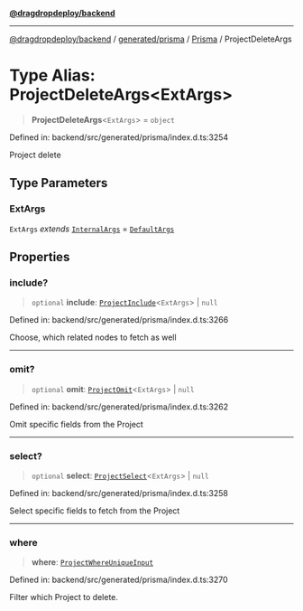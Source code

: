 [**@dragdropdeploy/backend**](../../../../../README.md)

***

[@dragdropdeploy/backend](../../../../../README.md) / [generated/prisma](../../../README.md) / [Prisma](../README.md) / ProjectDeleteArgs

# Type Alias: ProjectDeleteArgs\<ExtArgs\>

> **ProjectDeleteArgs**\<`ExtArgs`\> = `object`

Defined in: backend/src/generated/prisma/index.d.ts:3254

Project delete

## Type Parameters

### ExtArgs

`ExtArgs` *extends* [`InternalArgs`](../../../runtime/library/type-aliases/InternalArgs.md) = [`DefaultArgs`](../../../runtime/library/type-aliases/DefaultArgs.md)

## Properties

### include?

> `optional` **include**: [`ProjectInclude`](ProjectInclude.md)\<`ExtArgs`\> \| `null`

Defined in: backend/src/generated/prisma/index.d.ts:3266

Choose, which related nodes to fetch as well

***

### omit?

> `optional` **omit**: [`ProjectOmit`](ProjectOmit.md)\<`ExtArgs`\> \| `null`

Defined in: backend/src/generated/prisma/index.d.ts:3262

Omit specific fields from the Project

***

### select?

> `optional` **select**: [`ProjectSelect`](ProjectSelect.md)\<`ExtArgs`\> \| `null`

Defined in: backend/src/generated/prisma/index.d.ts:3258

Select specific fields to fetch from the Project

***

### where

> **where**: [`ProjectWhereUniqueInput`](ProjectWhereUniqueInput.md)

Defined in: backend/src/generated/prisma/index.d.ts:3270

Filter which Project to delete.
